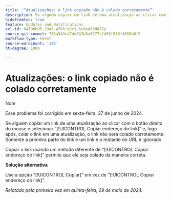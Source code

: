 ```yaml
---
title: '“Atualizações: o link copiado não é colado corretamente”'
description: Se alguém copiar um link de uma atualização ao clicar com o botão direito do mouse e selecionar Copiar endereço do link e, logo após, colar o link em uma atualização, o link não será colado corretamente. Somente a primeira parte do link é um link e o restante do URL é ignorado.
hidefromtoc: true
feature: Updates and Notifications
exl-id: 04f96b95-19a3-476b-b2c1-6c6e439d437a
source-git-commit: 786a543cd74e632b5a0777cfd93f8f8f4655b6f5
workflow-type: tm+mt
source-wordcount: '146'
ht-degree: 100%

---
```


# Atualizações: o link copiado não é colado corretamente

>[!NOTE]
>
>Esse problema foi corrigido em sexta-feira, 27 de junho de 2024.

Se alguém copiar um link de uma atualização ao clicar com o botão direito do mouse e selecionar “[!UICONTROL Copiar endereço do link]” e, logo após, colar o link em uma atualização, o link não será colado corretamente. Somente a primeira parte do link é um link e o restante do URL é ignorado.

Copiar o link usando um método diferente de “[!UICONTROL Copiar endereço do link]” permite que ele seja colado da maneira correta.

**Solução alternativa**

Use a opção “[!UICONTROL Copiar]” em vez de “[!UICONTROL Copiar endereço do link]”.

_Relatado pela primeira vez em quinta-feira, 29 de maio de 2024._
